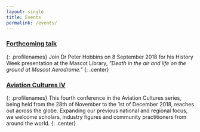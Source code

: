 ```yaml
---
layout: single
title: Events
permalink: /events/
---
```


### [Forthcoming talk](https://www.eventbrite.com.au/e/death-in-the-air-life-on-the-ground-at-mascot-aerodrome-tickets-44355051152 )
{: .profilenames}
Join Dr Peter Hobbins on 8 September 2018 for his History Week presentation at the Mascot Library, _"Death in the air and life on the ground at Mascot Aerodrome."_
{: .center}

### [Aviation Cultures IV](/events/aviation-cultures-4)
{: .profilenames}
This fourth conference in the Aviation Cultures series, being held from the 28th of November to the 1st of December 2018, reaches out across the globe. Expanding our previous national and regional focus, we welcome scholars, industry figures and community practitioners from around the world.
{: .center}
